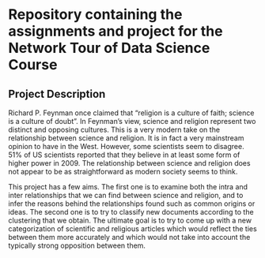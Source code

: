 # Repository containing the assignments and project for the Network Tour of Data Science Course

## Project Description

Richard P. Feynman once claimed that “religion is a culture of faith; science is a culture of doubt”. In Feynman’s view, science and religion represent two distinct and opposing cultures. This is a very modern take on the relationship between science and religion. It is in fact a very mainstream opinion to have in the West. However, some scientists seem to disagree. 51\% of US scientists reported that they believe in at least some form of higher power in 2009. The relationship between science and religion does not appear to be as straightforward as modern society seems to think.

This project has a few aims. The first one is to examine both the intra and inter relationships that we can find between science and religion, and to infer the reasons behind the relationships found such as common origins or ideas. The second one is to try to classify new documents according to the clustering that we obtain. The ultimate goal is to try to come up with a new categorization of scientific and religious articles which would reflect the ties between them more accurately and which would not take into account the typically strong opposition between them.
